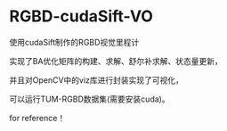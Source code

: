# RGBD-cudaSift-VO

使用cudaSift制作的RGBD视觉里程计 

实现了BA优化矩阵的构建、求解、舒尔补求解、状态量更新，

并且对OpenCV中的viz库进行封装实现了可视化，

可以运行TUM-RGBD数据集(需要安装cuda)。

for reference！
